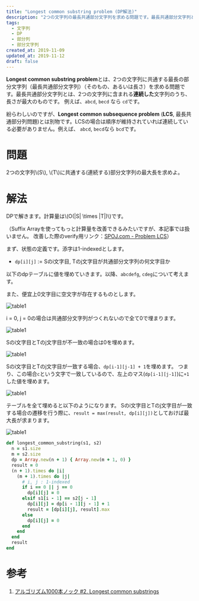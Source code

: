 ```yaml
---
title: "Longest common substring problem (DP解法)"
description: "2つの文字列の最長共通部分文字列を求める問題です。最長共通部分文字列とは、2つの文字列に含まれる連続した文字列のうち、長さが最大のものです..."
tags:
  - 文字列
  - DP
  - 部分列
  - 部分文字列
created_at: 2019-11-09
updated_at: 2019-11-12
draft: false
---
```



**Longest common substring problem**とは、2つの文字列に共通する最長の部分文字列（最長共通部分文字列）（そのもの、あるいは長さ）を求める問題です。最長共通部分文字列とは、2つの文字列に含まれる**連続した**文字列のうち、長さが最大のものです。
例えば、`abcd`, `becd` なら `cd`です。


紛らわしいのですが、**Longest common subsequence problem** (**LCS**, 最長共通部分列問題)とは別物です。LCSの場合は順序が維持されていれば連続している必要がありません。例えば、 `abcd`, `becd`なら `bcd`です。

# 問題
2つの文字列\\(S\\), \\(T\\)に共通する(連続する)部分文字列の最大長を求めよ。

# 解法
DPで解きます。計算量は\\(O(|S| \times |T|)\\)です。

（Suffix Arrayを使ってもっと計算量を改善できるみたいですが、本記事では扱いません。
改善した際のverify用リンク：[SPOJ.com - Problem LCS](https://www.spoj.com/problems/LCS/)）

まず、状態の定義です。添字は1-indexedとします。

- `dp[i][j]` := Sのi文字目, Tのj文字目が共通部分文字列の何文字目か


以下のdpテーブルに値を埋めていきます。以降、`abcdefg`, `cdeg`について考えます。

また、便宜上0文字目に空文字が存在するものとします。

![table1](/posts_images/2019-11-09-lcs/1.png)



i = 0, j = 0の場合は共通部分文字列がつくれないので全て0で埋まります。

![table1](/posts_images/2019-11-09-lcs/2.png)



Sのi文字目とTのj文字目が不一致の場合は0を埋めます。

![table1](/posts_images/2019-11-09-lcs/3.png)




Sのi文字目とTのj文字目が一致する場合、`dp[i-1][j-1] + 1`を埋めます。
つまり、この場合`c`という文字で一致しているので、左上のマス(`dp[i-1][j-1]`)に`+1`した値を埋めます。

![table1](/posts_images/2019-11-09-lcs/4.png)


テーブルを全て埋めると以下のようになります。
Sのi文字目とTのj文字目が一致する場合の遷移を行う際に、`result = max(result, dp[i][j])`としておけば最大長が求まります。

![table1](/posts_images/2019-11-09-lcs/5.png)



```ruby
def longest_common_substring(s1, s2)
  n = s1.size
  m = s2.size
  dp = Array.new(n + 1) { Array.new(m + 1, 0) }
  result = 0
  (n + 1).times do |i|
    (m + 1).times do |j|
      # i, j : 1-indexed
      if i == 0 || j == 0
        dp[i][j] = 0
      elsif s1[i - 1] == s2[j - 1]
        dp[i][j] = dp[i - 1][j - 1] + 1
        result = [dp[i][j], result].max
      else
        dp[i][j] = 0
      end
    end
  end
  result
end
```

# 参考
1. [アルゴリズム1000本ノック #2. Longest common substrings](https://qiita.com/_rdtr/items/b80cecac36451dbaee60)
